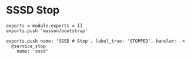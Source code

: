 
# SSSD Stop

    exports = module.exports = []
    exports.push 'masson/bootstrap'

    exports.push name: 'SSSD # Stop', label_true: 'STOPPED', handler: ->
      @service_stop
        name: 'sssd'
